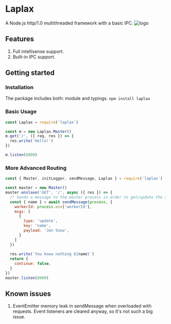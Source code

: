 # Laplax
A Node.js http/1.0 multithreaded framework with a basic IPC.
![logo]('https://github.com/LastShadowPL/Laplax/raw/master/logo.svg')

## Features
1. Full intellisense support.
1. Built-in IPC support.

## Getting started
### Installation
The package includes both: module and typings.
`npm install laplax`
### Basic Usage
```javascript
const Laplax = require('laplax')

const m = new Laplax.Master()
m.get('/', ({ req, res }) => {
  res.write('Hello!')
})

m.listen(8000)
```
### More Advanced Routing
```javascript
const { Master, initLogger, sendMessage, Laplax } = require('laplax')

const master = new Master()
master.enslave('GET', '/', async ({ res }) => {
  /* Sends a message to the master process in order to get/update the state */
  const { name } = await sendMessage(process, {
    workerId: process.env['workerId'],
    msgs: [
      {
        type: 'update',
        key: 'name',
        payload: 'Jon Snow',
      }
    ]
  })
  
  res.write(`You know nothing ${name}`)
  return {
    continue: false,
  }
})
master.listen(8000)
```

## Known issues
1. EventEmitter memory leak in sendMessage when overloaded with requests. Event listeners are cleared anyway, so it's not such a big issue.